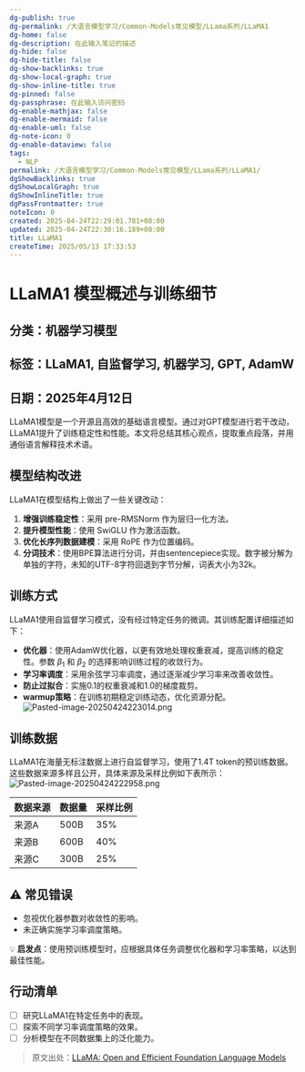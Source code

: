 ```yaml
---
dg-publish: true
dg-permalink: /大语言模型学习/Common-Models常见模型/LLama系列/LLaMA1
dg-home: false
dg-description: 在此输入笔记的描述
dg-hide: false
dg-hide-title: false
dg-show-backlinks: true
dg-show-local-graph: true
dg-show-inline-title: true
dg-pinned: false
dg-passphrase: 在此输入访问密码
dg-enable-mathjax: false
dg-enable-mermaid: false
dg-enable-uml: false
dg-note-icon: 0
dg-enable-dataview: false
tags:
  - NLP
permalink: /大语言模型学习/Common-Models常见模型/LLama系列/LLaMA1/
dgShowBacklinks: true
dgShowLocalGraph: true
dgShowInlineTitle: true
dgPassFrontmatter: true
noteIcon: 0
created: 2025-04-24T22:29:01.781+08:00
updated: 2025-04-24T22:30:16.189+08:00
title: LLaMA1
createTime: 2025/05/13 17:33:53
---
```




# LLaMA1 模型概述与训练细节

## 分类：机器学习模型


## 标签：LLaMA1, 自监督学习, 机器学习, GPT, AdamW


## 日期：2025年4月12日
LLaMA1模型是一个开源且高效的基础语言模型。通过对GPT模型进行若干改动，LLaMA1提升了训练稳定性和性能。本文将总结其核心观点，提取重点段落，并用通俗语言解释技术术语。


## 模型结构改进
LLaMA1在模型结构上做出了一些关键改动：

1. **增强训练稳定性**：采用 pre-RMSNorm 作为层归一化方法。
2. **提升模型性能**：使用 SwiGLU 作为激活函数。
3. **优化长序列数据建模**：采用 RoPE 作为位置编码。
4. **分词技术**：使用BPE算法进行分词，并由sentencepiece实现。数字被分解为单独的字符，未知的UTF-8字符回退到字节分解，词表大小为32k。


## 训练方式
LLaMA1使用自监督学习模式，没有经过特定任务的微调。其训练配置详细描述如下：

- **优化器**：使用AdamW优化器，以更有效地处理权重衰减，提高训练的稳定性。参数 $\beta_1$ 和 $\beta_2$ 的选择影响训练过程的收敛行为。
- **学习率调度**：采用余弦学习率调度，通过逐渐减少学习率来改善收敛性。
- **防止过拟合**：实施0.1的权重衰减和1.0的梯度裁剪。
- **warmup策略**：在训练初期稳定训练动态，优化资源分配。
![Pasted-image-20250424223014.png](/img/user/附件/Pasted-image-20250424223014.png)


## 训练数据
LLaMA1在海量无标注数据上进行自监督学习，使用了1.4T token的预训练数据。这些数据来源多样且公开，具体来源及采样比例如下表所示：
![Pasted-image-20250424222958.png](/img/user/附件/Pasted-image-20250424222958.png)

| 数据来源 | 数据量 | 采样比例 |
| -------- | ------ | -------- |
| 来源A    | 500B   | 35%      |
| 来源B    | 600B   | 40%      |
| 来源C    | 300B   | 25%      |


## ⚠️ 常见错误
- 忽视优化器参数对收敛性的影响。
- 未正确实施学习率调度策略。

💡 **启发点**：使用预训练模型时，应根据具体任务调整优化器和学习率策略，以达到最佳性能。


## 行动清单
- [ ] 研究LLaMA1在特定任务中的表现。
- [ ] 探索不同学习率调度策略的效果。
- [ ] 分析模型在不同数据集上的泛化能力。

> 原文出处：[LLaMA: Open and Efficient Foundation Language Models](https://example.com)
